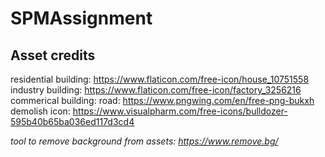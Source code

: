 # SPMAssignment

## Asset credits

residential building: https://www.flaticon.com/free-icon/house_10751558
industry building: https://www.flaticon.com/free-icon/factory_3256216
commerical building:
road: https://www.pngwing.com/en/free-png-bukxh
demolish icon: https://www.visualpharm.com/free-icons/bulldozer-595b40b65ba036ed117d3cd4

*tool to remove background from assets: https://www.remove.bg/*